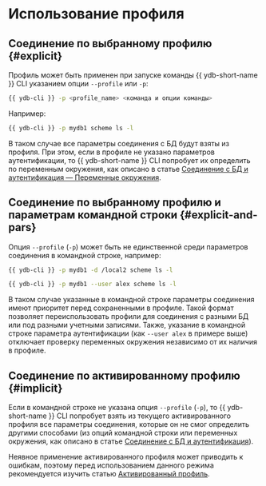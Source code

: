 # Использование профиля

## Соединение по выбранному профилю {#explicit}

Профиль может быть применен при запуске команды {{ ydb-short-name }} CLI указанием опции `--profile` или `-p`:

``` bash
{{ ydb-cli }} -p <profile_name> <команда и опции команды>
```

Например:

```bash
{{ ydb-cli }} -p mydb1 scheme ls -l
```

В таком случае все параметры соединения с БД будут взяты из профиля. При этом, если в профиле не указано параметров аутентификации, то {{ ydb-short-name }} CLI попробует их определить по переменным окружения, как описано в статье [Соединение с БД и аутентификация — Переменные окружения](../../connect.md#env).

## Соединение по выбранному профилю и параметрам командной строки {#explicit-and-pars}

Опция `--profile` (`-p`) может быть не единственной среди параметров соединения в командной строке, например:

```bash
{{ ydb-cli }} -p mydb1 -d /local2 scheme ls -l
```

```bash
{{ ydb-cli }} -p mydb1 --user alex scheme ls -l
```

В таком случае указанные в командной строке параметры соединения имеют приоритет перед сохраненными в профиле. Такой формат позволяет переиспользовать профили для соединения с разными БД или под разными учетными записями. Также, указание в командной строке параметра аутентификации (как `--user alex` в примере выше) отключает проверку переменных окружения независимо от их наличия в профиле.

## Соединение по активированному профилю {#implicit}

Если в командной строке не указана опция `--profile` (`-p`), то {{ ydb-short-name }} CLI попробует взять из текущего активированного профиля все параметры соединения, которые он не смог определить другими способами (из опций командной строки или переменных окружения, как описано в статье [Соединение с БД и аутентификация](../../connect.md)).

Неявное применение активированного профиля может приводить к ошибкам, поэтому перед использованием данного режима рекомендуется изучить статью [Активированный профиль](../activate.md).